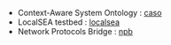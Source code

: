 - Context-Aware System Ontology : [caso](https://pkgi40.github.io/wiki/caso)   
- LocalSEA testbed : [localsea](https://pkgi40.github.io/wiki/localsea)   
- Network Protocols Bridge : [npb](https://pkgi40.github.io/wiki/npb)   
